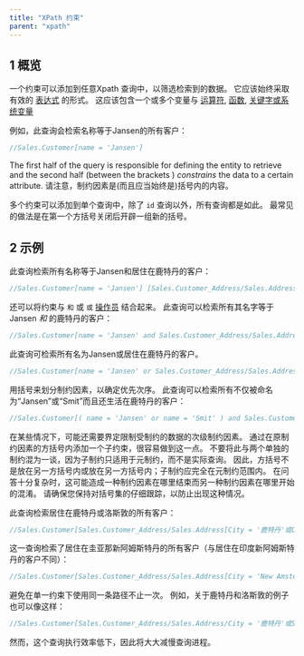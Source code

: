 ```yaml
---
title: "XPath 约束"
parent: "xpath"
---
```


## 1 概览

一个约束可以添加到任意Xpath 查询中，以筛选检索到的数据。 它应该始终采取有效的 [表达式](xpath-expressions) 的形式。 这应该包含一个或多个变量与 [运算符](xpath-operators), [函数](xpath-constraint-functions), [关键字或系统变量](xpath-keywords-and-system-variables)

例如，此查询会检索名称等于Jansen的所有客户：

```java
//Sales.Customer[name = 'Jansen']
```

The first half of the query is responsible for defining the entity to retrieve and the second half (between the brackets ) *constrains* the data to a certain attribute. 请注意，制约因素是(而且应当始终是)括号内的内容。

多个约束可以添加到单个查询中，除了 `id` 查询以外，所有查询都是如此。 最常见的做法是在第一个方括号关闭后开辟一组新的括号。

## 2 示例

此查询检索所有名称等于Jansen和居住在鹿特丹的客户：

```java
//Sales.Customer[name = 'Jansen'] [Sales.Customer_Address/Sales.Address/City = '鹿特丹]
```

还可以将约束与 `和` 或 `或` [操作员](xpath-operators) 结合起来。 此查询可以检索所有其名字等于Jansen *和* 的鹿特丹的客户：

```java
//Sales.Customer[name = 'Jansen' and Sales.Customer_Address/Sales.Address/City = '鹿特丹']
```

此查询可检索所有名为Jansen或居住在鹿特丹的客户。

```java
//Sales.Customer[name = 'Jansen' or Sales.Customer_Address/Sales.Address/City = '鹿特丹']
```

用括号来划分制约因素，以确定优先次序。 此查询可以检索所有不仅被命名为“Jansen”或“Smit”而且还生活在鹿特丹的客户：

```java
//Sales.Customer[( name = 'Jansen' or name = 'Smit' ) and Sales.Customer_Address/ Sales.Address/City = '鹿特丹'
```

在某些情况下，可能还需要界定限制受制约的数据的次级制约因素。 通过在原制约因素的方括号内添加一个子约束，很容易做到这一点。 不要将此与两个单独的制约混为一谈，因为子制约只适用于元制约，而不是实际查询。 因此，方括号不是放在另一方括号内或放在另一方括号内；子制约应完全在元制约范围内。 在问答十分复杂时，这可能造成一种制约因素在哪里结束而另一种制约因素在哪里开始的混淆。 请确保您保持对括号集的仔细跟踪，以防止出现这种情况。

此查询检索居住在鹿特丹或洛斯敦的所有客户：

```java
//Sales.Customer[Sales.Customer_Address/Sales.Address[City = '鹿特丹'或City = 'Losdun']]
```

这一查询检索了居住在圭亚那新阿姆斯特丹的所有客户（与居住在印度新阿姆斯特丹的客户不同）：

```java
//Sales.Customer[Sales.Customer_Address/Sales.Address[City = 'New Amsterdam']/Sales.Adress_Country/Sales.Country/Name = '圭亚那']
```

避免在单一约束下使用同一条路径不止一次。 例如，关于鹿特丹和洛斯敦的例子也可以像这样：

```java
//Sales.Customer[Sales.Customer_Address/Sales.Address/City = '鹿特丹'或Sales.Customer_Address/Sales.Address/City = 'Losdun']
```

然而，这个查询执行效率低下，因此将大大减慢查询进程。
